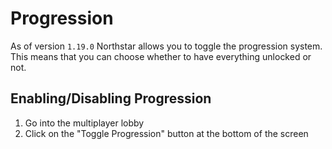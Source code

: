 # Progression

As of version `1.19.0` Northstar allows you to toggle the progression system.
This means that you can choose whether to have everything unlocked or not.

## Enabling/Disabling Progression

1. Go into the multiplayer lobby
2. Click on the "Toggle Progression" button at the bottom of the screen

